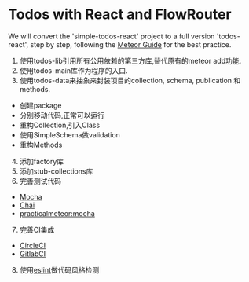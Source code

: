 # Todos with React and FlowRouter

We will convert the 'simple-todos-react' project to a full version 'todos-react', step by step, following the [Meteor Guide](http://guide.meteor.com/) for 
the best practice.

1. 使用todos-lib引用所有公用依赖的第三方库,替代原有的meteor add功能.
2. 使用todos-main库作为程序的入口.
3. 使用todos-data来抽象来封装项目的collection, schema, publication 和 methods.
  * 创建package
  * 分别移动代码,正常可以运行
  * 重构Collection,引入Class
  * 使用SimpleSchema做validation
  * 重构Methods
4. 添加factory库
5. 添加stub-collections库
6. 完善测试代码
  * [Mocha](http://mochajs.org/)
  * [Chai](http://chaijs.com/)
  * [practicalmeteor:mocha](https://atmospherejs.com/practicalmeteor/mocha)
7. 完善CI集成
  * [CircleCI](https://circleci.com)
  * [GitlabCI]()
8. 使用[eslint](http://csspod.com/getting-started-with-eslint/)做代码风格检测
